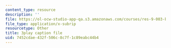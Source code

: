 ```yaml
---
content_type: resource
description: ''
file: https://ol-ocw-studio-app-qa.s3.amazonaws.com/courses/res-9-003-brains-minds-and-machines-summer-course-summer-2015/7452cdae432f506c8c7f1c89eabc44b4_2304746.vtt
file_type: application/x-subrip
resourcetype: Other
title: 3play caption file
uid: 7452cdae-432f-506c-8c7f-1c89eabc44b4
---
```

